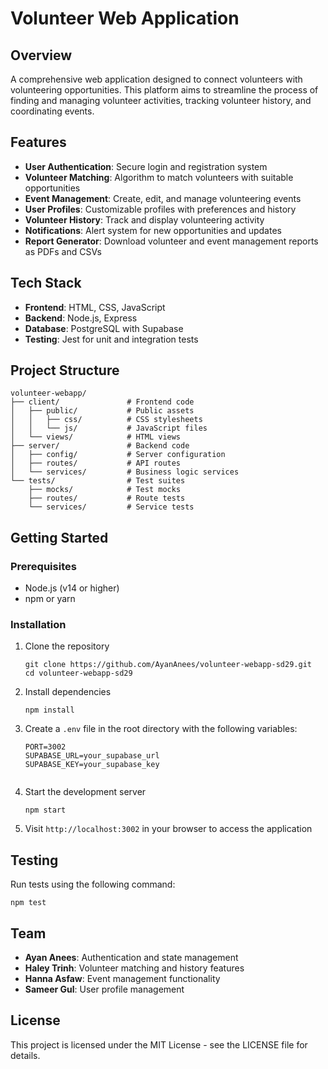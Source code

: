 # Volunteer Web Application

## Overview
A comprehensive web application designed to connect volunteers with volunteering opportunities. This platform aims to streamline the process of finding and managing volunteer activities, tracking volunteer history, and coordinating events.

## Features
- **User Authentication**: Secure login and registration system
- **Volunteer Matching**: Algorithm to match volunteers with suitable opportunities
- **Event Management**: Create, edit, and manage volunteering events
- **User Profiles**: Customizable profiles with preferences and history
- **Volunteer History**: Track and display volunteering activity
- **Notifications**: Alert system for new opportunities and updates
- **Report Generator**: Download volunteer and event management reports as PDFs and CSVs

## Tech Stack
- **Frontend**: HTML, CSS, JavaScript
- **Backend**: Node.js, Express
- **Database**: PostgreSQL with Supabase
- **Testing**: Jest for unit and integration tests

## Project Structure
```
volunteer-webapp/
├── client/               # Frontend code
│   ├── public/           # Public assets
│   │   ├── css/          # CSS stylesheets
│   │   └── js/           # JavaScript files
│   └── views/            # HTML views
├── server/               # Backend code
│   ├── config/           # Server configuration
│   ├── routes/           # API routes
│   └── services/         # Business logic services
└── tests/                # Test suites
    ├── mocks/            # Test mocks
    ├── routes/           # Route tests
    └── services/         # Service tests
```

## Getting Started

### Prerequisites
- Node.js (v14 or higher)
- npm or yarn

### Installation
1. Clone the repository
   ```
   git clone https://github.com/AyanAnees/volunteer-webapp-sd29.git
   cd volunteer-webapp-sd29
   ```

2. Install dependencies
   ```
   npm install
   ```

3. Create a `.env` file in the root directory with the following variables:
   ```
   PORT=3002
   SUPABASE_URL=your_supabase_url
   SUPABASE_KEY=your_supabase_key
 
   ```

4. Start the development server
   ```
   npm start
   ```

5. Visit `http://localhost:3002` in your browser to access the application

## Testing
Run tests using the following command:
```
npm test
```

## Team
- **Ayan Anees**: Authentication and state management
- **Haley Trinh**: Volunteer matching and history features
- **Hanna Asfaw**: Event management functionality
- **Sameer Gul**: User profile management

## License
This project is licensed under the MIT License - see the LICENSE file for details.
